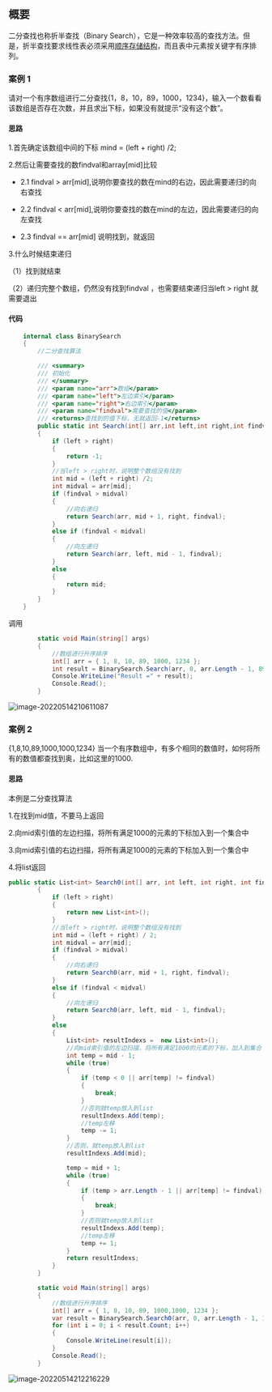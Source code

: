 ## 概要

二分查找也称折半查找（Binary Search），它是一种效率较高的查找方法。但是，折半查找要求线性表必须采用[顺序存储结构](https://baike.baidu.com/item/顺序存储结构/1347176)，而且表中元素按关键字有序排列。



### 案例 1

请对一个有序数组进行二分查找{1，8，10，89，1000，1234}，输入一个数看看该数组是否存在次数，并且求出下标，如果没有就提示“没有这个数”。



#### 思路

1.首先确定该数组中间的下标 mind = (left + right) /2;

2.然后让需要查找的数findval和array[mid]比较

- 2.1 findval > arr[mid],说明你要查找的数在mind的右边，因此需要递归的向右查找

- 2.2 findval < arr[mid],说明你要查找的数在mind的左边，因此需要递归的向左查找

- 2.3 findval == arr[mid] 说明找到，就返回



3.什么时候结束递归

（1）找到就结束

（2）递归完整个数组，仍然没有找到findval ，也需要结束递归当left > right 就需要退出



#### 代码

```c#
    internal class BinarySearch
    {
        //二分查找算法

        /// <summary>
        /// 初始化
        /// </summary>
        /// <param name="arr">数组</param>
        /// <param name="left">左边索引</param>
        /// <param name="right">右边索引</param>
        /// <param name="findval">需要查找的值</param>
        /// <returns>查找到的值下标，无就返回-1</returns>
        public static int Search(int[] arr,int left,int right,int findval) 
        {
            if (left > right)
            {
                return -1;
            }
            //当left > right时，说明整个数组没有找到
            int mid = (left + right) /2;
            int midval = arr[mid];
            if (findval > midval)
            {
                //向右递归
                return Search(arr, mid + 1, right, findval);
            }
            else if (findval < midval) 
            {
                //向左递归
                return Search(arr, left, mid - 1, findval);
            }
            else
            {
                return mid;
            }
        }
    }
```

调用

```c#
        static void Main(string[] args)
        {
            //数组进行升序排序
            int[] arr = { 1, 8, 10, 89, 1000, 1234 };
            int result = BinarySearch.Search(arr, 0, arr.Length - 1, 89);
            Console.WriteLine("Result =" + result);
            Console.Read();
        }
```

![image-20220514210611087](C:\Users\juster.zhu\AppData\Roaming\Typora\typora-user-images\image-20220514210611087.png)





### 案例 2

{1,8,10,89,1000,1000,1234} 当一个有序数组中，有多个相同的数值时，如何将所有的数值都查找到奥，比如这里的1000.



#### 思路

本例是二分查找算法

1.在找到mid值，不要马上返回

2.向mid索引值的左边扫描，将所有满足1000的元素的下标加入到一个集合中

3.向mid索引值的右边扫描，将所有满足1000的元素的下标加入到一个集合中

4.将list返回

```c#
public static List<int> Search0(int[] arr, int left, int right, int findval) 
        {
            if (left > right)
            {
                return new List<int>();
            }
            //当left > right时，说明整个数组没有找到
            int mid = (left + right) / 2;
            int midval = arr[mid];
            if (findval > midval)
            {
                //向右递归
                return Search0(arr, mid + 1, right, findval);
            }
            else if (findval < midval)
            {
                //向左递归
                return Search0(arr, left, mid - 1, findval);
            }
            else
            {
                List<int> resultIndexs =  new List<int>();
                //向mid索引值的左边扫描，将所有满足1000的元素的下标，加入到集合
                int temp = mid - 1;
                while (true) 
                {
                    if (temp < 0 || arr[temp] != findval)
                    {
                        break;
                    }
                    //否则就temp放入到list
                    resultIndexs.Add(temp);
                    //temp左移
                    temp -= 1;
                }
                //否则，就temp放入到list
                resultIndexs.Add(mid);

                temp = mid + 1;
                while (true)
                {
                    if (temp > arr.Length - 1 || arr[temp] != findval)
                    {
                        break;
                    }
                    //否则就temp放入到list
                    resultIndexs.Add(temp);
                    //temp左移
                    temp += 1;
                }
                return resultIndexs;
            }
        }
```



```c#
        static void Main(string[] args)
        {
            //数组进行升序排序
            int[] arr = { 1, 8, 10, 89, 1000,1000, 1234 };
            var result = BinarySearch.Search0(arr, 0, arr.Length - 1, 1000);
            for (int i = 0; i < result.Count; i++)
            {
                Console.WriteLine(result[i]);
            }
            Console.Read();
        }
```

![image-20220514212216229](C:\Users\juster.zhu\AppData\Roaming\Typora\typora-user-images\image-20220514212216229.png)
